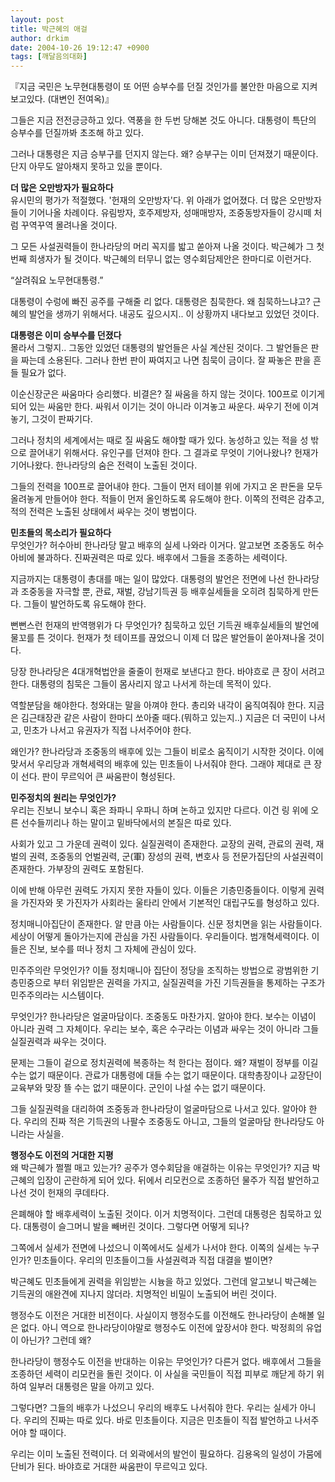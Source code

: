 ```yaml
---
layout: post
title: 박근혜의 애걸
author: drkim
date: 2004-10-26 19:12:47 +0900
tags: [깨달음의대화]
---
```

 『지금 국민은 노무현대통령이 또 어떤 승부수를 던질 것인가를 불안한 마음으로 지켜보고있다. (대변인 전여옥)』    
  
그들은 지금 전전긍긍하고 있다. 역풍을 한 두번 당해본 것도 아니다. 대통령이 특단의 승부수를 던질까봐 초조해 하고 있다.    
  
그러나 대통령은 지금 승부구를 던지지 않는다. 왜? 승부구는 이미 던져졌기 때문이다. 단지 아무도 알아채지 못하고 있을 뿐이다.    
  
**더 많은 오만방자가 필요하다**  
유시민의 평가가 적절했다. '헌재의 오만방자'다. 위 아래가 없어졌다. 더 많은 오만방자들이 기어나올 차례이다. 유림방자, 호주제방자, 성매매방자, 조중동방자들이 강시떼 처럼 꾸역꾸역 몰려나올 것이다.    
  
그 모든 사설권력들이 한나라당의 머리 꼭지를 밟고 쏟아져 나올 것이다. 박근혜가 그 첫번째 희생자가 될 것이다. 박근혜의 터무니 없는 영수회담제안은 한마디로 이런거다.    
  
“살려줘요 노무현대통령.”    
  
대통령이 수렁에 빠진 공주를 구해줄 리 없다. 대통령은 침묵한다. 왜 침묵하느냐고? 근혜의 발언을 생까기 위해서다. 내공도 깊으시지.. 이 상황까지 내다보고 있었던 것이다.    
  
**대통령은 이미 승부수를 던졌다**  
몰라서 그렇지.. 그동안 있었던 대통령의 발언들은 사실 계산된 것이다. 그 발언들은 판을 짜는데 소용된다. 그러나 한번 판이 짜여지고 나면 침묵이 금이다. 잘 짜놓은 판을 흔들 필요가 없다.    
  
이순신장군은 싸움마다 승리했다. 비결은? 질 싸움을 하지 않는 것이다. 100프로 이기게 되어 있는 싸움만 한다. 싸워서 이기는 것이 아니라 이겨놓고 싸운다. 싸우기 전에 이겨놓기, 그것이 판짜기다.    
  
그러나 정치의 세계에서는 때로 질 싸움도 해야할 때가 있다. 농성하고 있는 적을 성 밖으로 끌어내기 위해서다. 유인구를 던져야 한다. 그 결과로 무엇이 기어나왔나? 헌재가 기어나왔다. 한나라당의 숨은 전력이 노출된 것이다.    
  
그들의 전력을 100프로 끌어내야 한다. 그들이 먼저 테이블 위에 가지고 온 판돈을 모두 올려놓게 만들어야 한다. 적들이 먼저 올인하도록 유도해야 한다. 이쪽의 전력은 감추고, 적의 전력은 노출된 상태에서 싸우는 것이 병법이다.    
  
**민초들의 목소리가 필요하다**  
무엇인가? 허수아비 한나라당 말고 배후의 실세 나와라 이거다. 알고보면 조중동도 허수아비에 불과하다. 진짜권력은 따로 있다. 배후에서 그들을 조종하는 세력이다.    
  
지금까지는 대통령이 총대를 매는 일이 많았다. 대통령의 발언은 전면에 나선 한나라당과 조중동을 자극할 뿐, 관료, 재벌, 강남기득권 등 배후실세들을 오히려 침묵하게 만든다. 그들이 발언하도록 유도해야 한다. 
  
  
뻔뻔스런 헌재의 반역행위가 다 무엇인가? 침묵하고 있던 기득권 배후실세들의 발언에 물꼬를 튼 것이다. 헌재가 첫 테이프를 끊었으니 이제 더 많은 발언들이 쏟아져나올 것이다.    
  
당장 한나라당은 4대개혁법안을 줄줄이 헌재로 보낸다고 한다. 바야흐로 큰 장이 서려고 한다. 대통령의 침묵은 그들이 몸사리지 않고 나서게 하는데 목적이 있다.    
  
역할분담을 해야한다. 청와대는 말을 아껴야 한다. 총리와 내각이 움직여줘야 한다. 지금은 김근태장관 같은 사람이 한마디 쏘아줄 때다.(뭐하고 있는지..) 지금은 더 국민이 나서고, 민초가 나서고 유권자가 직접 나서주어야 한다.    
  
왜인가? 한나라당과 조중동의 배후에 있는 그들이 비로소 움직이기 시작한 것이다. 이에 맞서서 우리당과 개혁세력의 배후에 있는 민초들이 나서줘야 한다. 그래야 제대로 큰 장이 선다. 판이 무르익어 큰 싸움판이 형성된다.    
  
**민주정치의 원리는 무엇인가?**  
우리는 진보니 보수니 혹은 좌파니 우파니 하며 논하고 있지만 다르다. 이건 링 위에 오른 선수들끼리나 하는 말이고 밑바닥에서의 본질은 따로 있다. 
  
  
사회가 있고 그 가운데 권력이 있다. 실질권력이 존재한다. 교장의 권력, 관료의 권력, 재벌의 권력, 조중동의 언벌권력, 군(軍) 장성의 권력, 변호사 등 전문가집단의 사설권력이 존재한다. 가부장의 권력도 포함된다.    
  
이에 반해 아무런 권력도 가지지 못한 자들이 있다. 이들은 기층민중들이다. 이렇게 권력을 가진자와 못 가진자가 사회라는 울타리 안에서 기본적인 대립구도를 형성하고 있다. 
  
  
정치매니아집단이 존재한다. 알 만큼 아는 사람들이다. 신문 정치면을 읽는 사람들이다. 세상이 어떻게 돌아가는지에 관심을 가진 사람들이다. 우리들이다. 범개혁세력이다. 이들은 진보, 보수를 떠나 정치 그 자체에 관심이 있다.    
  
민주주의란 무엇인가? 이들 정치매니아 집단이 정당을 조직하는 방법으로 광범위한 기층민중으로 부터 위임받은 권력을 가지고, 실질권력을 가진 기득권들을 통제하는 구조가 민주주의라는 시스템이다.    
  
무엇인가? 한나라당은 얼굴마담이다. 조중동도 마찬가지. 알아야 한다. 보수는 이념이 아니라 권력 그 자체이다. 우리는 보수, 혹은 수구라는 이념과 싸우는 것이 아니라 그들 실질권력과 싸우는 것이다.    
  
문제는 그들이 겉으로 정치권력에 복종하는 척 한다는 점이다. 왜? 재벌이 정부를 이길 수는 없기 때문이다. 관료가 대통령에 대들 수는 없기 때문이다. 대학총장이나 교장단이 교육부와 맞장 뜰 수는 없기 때문이다. 군인이 나설 수는 없기 때문이다.    
  
그들 실질권력을 대리하여 조중동과 한나라당이 얼굴마담으로 나서고 있다. 알아야 한다. 우리의 진짜 적은 기득권의 나팔수 조중동도 아니고, 그들의 얼굴마담 한나라당도 아니라는 사실을.    
  
**행정수도 이전의 거대한 지평**  
왜 박근혜가 쩔쩔 매고 있는가? 공주가 영수회담을 애걸하는 이유는 무엇인가? 지금 박근혜의 입장이 곤란하게 되어 있다. 뒤에서 리모컨으로 조종하던 물주가 직접 발언하고 나선 것이 헌재의 쿠데타다.    
  
은폐해야 할 배후세력이 노출된 것이다. 이거 치명적이다. 그런데 대통령은 침묵하고 있다. 대통령이 슬그머니 발을 빼버린 것이다. 그렇다면 어떻게 되나? 
  
  
그쪽에서 실세가 전면에 나섰으니 이쪽에서도 실세가 나서야 한다. 이쪽의 실세는 누구인가? 민초들이다. 우리의 민초들이그들 사설권력과 직접 대결을 벌이면?    
  
박근혜도 민초들에게 권력을 위임받는 시늉을 하고 있었다. 그런데 알고보니 박근혜는 기득권의 애완견에 지나지 않더라. 치명적인 비밀이 노출되어 버린 것이다.    
  
행정수도 이전은 거대한 비전이다. 사실이지 행정수도를 이전해도 한나라당이 손해볼 일은 없다. 아니 역으로 한나라당이야말로 행정수도 이전에 앞장서야 한다. 박정희의 유업이 아닌가? 그런데 왜?    
  
한나라당이 행정수도 이전을 반대하는 이유는 무엇인가? 다른거 없다. 배후에서 그들을 조종하던 세력이 리모컨을 돌린 것이다. 이 사실을 국민들이 직접 피부로 깨닫게 하기 위하여 일부러 대통령은 말을 아끼고 있다.    
  
그렇다면? 그들의 배후가 나섰으니 우리의 배후도 나서줘야 한다. 우리는 실세가 아니다. 우리의 진짜는 따로 있다. 바로 민초들이다. 지금은 민초들이 직접 발언하고 나서주어야 할 때이다.    
  
우리는 이미 노출된 전력이다. 더 외곽에서의 발언이 필요하다. 김용옥의 일성이 가뭄에 단비가 된다. 바야흐로 거대한 싸움판이 무르익고 있다.